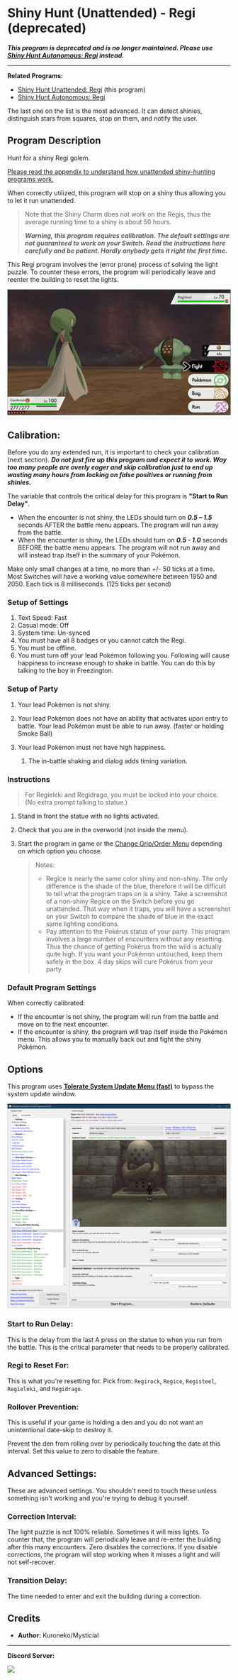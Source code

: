 # Shiny Hunt (Unattended) - Regi (deprecated)

***This program is deprecated and is no longer maintained. Please use [Shiny Hunt Autonomous: Regi](https://github.com/PokemonAutomation/ComputerControl/blob/master/Wiki/Programs/PokemonSwSh/ShinyHuntAutonomous-Regi.md) instead.***

-----

**Related Programs:**

- [Shiny Hunt Unattended: Regi](https://github.com/PokemonAutomation/ComputerControl/blob/master/Wiki/Programs/PokemonSwSh/ShinyHuntUnattended-Regi.md) (this program)
- [Shiny Hunt Autonomous: Regi](https://github.com/PokemonAutomation/ComputerControl/blob/master/Wiki/Programs/PokemonSwSh/ShinyHuntAutonomous-Regi.md)

The last one on the list is the most advanced. It can detect shinies, distinguish stars from squares, stop on them, and notify the user.


## Program Description

Hunt for a shiny Regi golem.

[Please read the appendix to understand how unattended shiny-hunting programs work.](https://github.com/PokemonAutomation/Microcontroller/blob/master/Wiki/Programs/PokemonSwSh/UnattendedShinyHunting.md)

When correctly utilized, this program will stop on a shiny thus allowing you to let it run unattended.

> Note that the Shiny Charm does not work on the Regis, thus the average running time to a shiny is about 50 hours.
> 
> ***Warning, this program requires calibration. The default settings are not guaranteed to work on your Switch. Read the instructions here carefully and be patient. Hardly anybody gets it right the first time.***

This Regi program involves the (error prone) process of solving the light puzzle. To counter these errors, the program will periodically leave and reenter the building to reset the lights.

<img src="images/ShinyHuntUnattended-Regi-0.png">

## Calibration:

Before you do any extended run, it is important to check your calibration (next section). _**Do not just fire up this program and expect it to work. Way too many people are overly eager and skip calibration just to end up wasting many hours from locking on false positives or running from shinies.**_

The variable that controls the critical delay for this program is **"Start to Run Delay"**.

- When the encounter is not shiny, the LEDs should turn on ***0.5 – 1.5*** seconds AFTER the battle menu appears. The program will run away from the battle.
- When the encounter is shiny, the LEDs should turn on ***0.5 - 1.0*** seconds BEFORE the battle menu appears. The program will not run away and will instead trap itself in the summary of your Pokémon.

Make only small changes at a time, no more than +/- 50 ticks at a time. Most Switches will have a working value somewhere between 1950 and 2050. Each tick is 8 milliseconds. (125 ticks per second)

### Setup of Settings

1. Text Speed: Fast
2. Casual mode: Off
3. System time: Un-synced
4. You must have all 8 badges or you cannot catch the Regi.
5. You must be offline.
6. You must turn off your lead Pokémon following you. Following will cause happiness to increase enough to shake in battle. You can do this by talking to the boy in Freezington.

### Setup of Party

1. Your lead Pokémon is not shiny.
2. Your lead Pokémon does not have an ability that activates upon entry to battle.
Your lead Pokémon must be able to run away. (faster or holding Smoke Ball)

3. Your lead Pokémon must not have high happiness.
   1. The in-battle shaking and dialog adds timing variation.

### Instructions

> For Regieleki and Regidrago, you must be locked into your choice. (No extra prompt talking to statue.)

1. Stand in front the statue with no lights activated.
2. Check that you are in the overworld (not inside the menu).
3. Start the program in game or the [Change Grip/Order Menu](https://github.com/PokemonAutomation/Microcontroller/blob/master/Wiki/Programs/NintendoSwitch/ChangeGripOrderMenu.md) depending on which option you choose.

   > Notes:
   > - Regice is nearly the same color shiny and non-shiny. The only difference is the shade of the blue, therefore it will be difficult to tell what the program traps on is a shiny. Take a screenshot of a non-shiny Regice on the Switch before you go unattended. That way when it traps, you will have a screenshot on your Switch to compare the shade of blue in the exact same lighting conditions.
   > - Pay attention to the Pokérus status of your party. This program involves a large number of encounters without any resetting. Thus the chance of getting Pokérus from the wild is actually quite high. If you want your Pokémon untouched, keep them safely in the box. 4 day skips will cure Pokérus from your party.

### Default Program Settings

When correctly calibrated:

- If the encounter is not shiny, the program will run from the battle and move on to the next encounter.
- If the encounter is shiny, the program will trap itself inside the Pokémon menu. This allows you to manually back out and fight the shiny Pokémon.


## Options

This program uses [**Tolerate System Update Menu (fast)**](/Wiki/Programs/NintendoSwitch/FrameworkSettings.md#tolerate-system-update-menu-fast) to bypass the system update window.

<img src="images/ShinyHuntUnattended-Regi-Settings.png">

### Start to Run Delay:

This is the delay from the last A press on the statue to when you run from the battle. This is the critical parameter that needs to be properly calibrated.

### Regi to Reset For:

This is what you're resetting for. Pick from: `Regirock`, `Regice`, `Registeel`, `Regieleki`, and `Regidrago`.

### Rollover Prevention:

This is useful if your game is holding a den and you do not want an unintentional date-skip to destroy it.

Prevent the den from rolling over by periodically touching the date at this interval. Set this value to zero to disable the feature.


## Advanced Settings:

These are advanced settings. You shouldn't need to touch these unless something isn't working and you're trying to debug it yourself.


### Correction Interval:

The light puzzle is not 100% reliable. Sometimes it will miss lights. To counter that, the program will periodically leave and re-enter the building after this many encounters. Zero disables the corrections. If you disable corrections, the program will stop working when it misses a light and will not self-recover.

### Transition Delay:

The time needed to enter and exit the building during a correction.


## Credits

- **Author:** Kuroneko/Mysticial



<hr>

**Discord Server:** 

[<img src="https://canary.discordapp.com/api/guilds/695809740428673034/widget.png?style=banner2">](https://discord.gg/cQ4gWxN)




